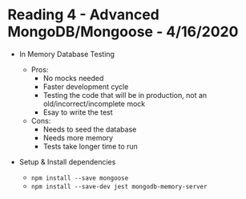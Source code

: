# Reading 4 - Advanced MongoDB/Mongoose - 4/16/2020

* In Memory Database Testing
  * Pros:
    * No mocks needed
    * Faster development cycle
    * Testing the code that will be in production, not an old/incorrect/incomplete mock
    * Esay to write the test
  * Cons:
    * Needs to seed the database
    * Needs more memory
    * Tests take longer time to run

* Setup & Install dependencies
  * `npm install --save mongoose`
  * `npm install --save-dev jest mongodb-memory-server`
